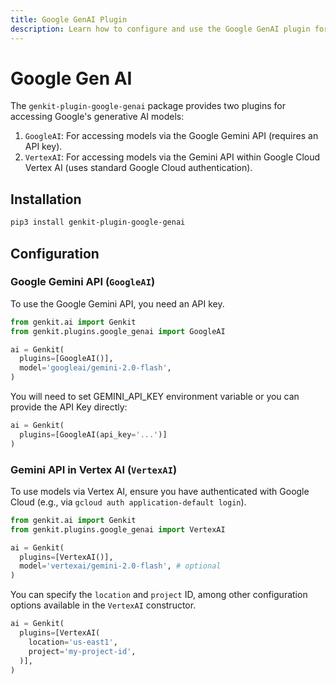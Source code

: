 ```yaml
---
title: Google GenAI Plugin
description: Learn how to configure and use the Google GenAI plugin for Genkit Python, providing access to Google Gemini API and Vertex AI models.
---
```


# Google Gen AI

The `genkit-plugin-google-genai` package provides two plugins for accessing Google's generative AI models:

1.  `GoogleAI`: For accessing models via the Google Gemini API (requires an API key).
2.  `VertexAI`: For accessing models via the Gemini API within Google Cloud Vertex AI (uses standard Google Cloud authentication).

## Installation

```bash
pip3 install genkit-plugin-google-genai
```

## Configuration

### Google Gemini API (`GoogleAI`)

To use the Google Gemini API, you need an API key.

```python
from genkit.ai import Genkit
from genkit.plugins.google_genai import GoogleAI

ai = Genkit(
  plugins=[GoogleAI()],
  model='googleai/gemini-2.0-flash', 
)
```

You will need to set GEMINI_API_KEY environment variable or you can provide the API Key directly:

```python
ai = Genkit(
  plugins=[GoogleAI(api_key='...')]
)
```

### Gemini API in Vertex AI (`VertexAI`)

To use models via Vertex AI, ensure you have authenticated with Google Cloud (e.g., via `gcloud auth application-default login`).

```python
from genkit.ai import Genkit
from genkit.plugins.google_genai import VertexAI

ai = Genkit(
  plugins=[VertexAI()],
  model='vertexai/gemini-2.0-flash', # optional
)
```

You can specify the `location` and `project` ID, among other configuration options available in the `VertexAI` constructor.

```python
ai = Genkit(
  plugins=[VertexAI(
    location='us-east1',
    project='my-project-id',
  )],
)
```